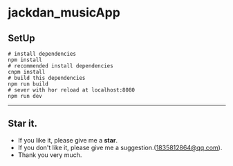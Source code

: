 # jackdan_musicApp
## SetUp

```
# install dependencies
npm install
# recommended install dependencies
cnpm install
# build this dependencies
npm run build
# sever with hor reload at localhost:8080
npm run dev
```

------

## Star it.
- If you like it, please give me a **star**.
- If you don't like it, please give me a suggestion.(1835812864@qq.com).
- Thank you very much.


